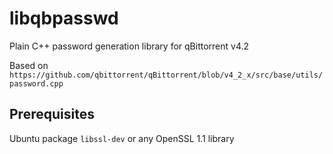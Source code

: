 # libqbpasswd
Plain C++ password generation library for qBittorrent v4.2

Based on `https://github.com/qbittorrent/qBittorrent/blob/v4_2_x/src/base/utils/password.cpp`

## Prerequisites

Ubuntu package `libssl-dev` or any OpenSSL 1.1 library
